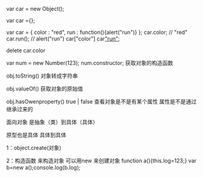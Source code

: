 var car = new Object();
 
var car ={};
 
var car = {
        color : "red",
        run : function(){alert("run")}
};
car.color;     // "red"
car.run();     // alert("run")
car["color"]
car["run"]();
 
delete car.color
 
var num = new Number(123);
num.constructor; 获取对象的构造函数
 
obj.toString()  对象转成字符串
 
obj.valueOf() 获取对象的原始值
 
obj.hasOwenproperty() true | false  查看对象是不是有某个属性 属性是不是通过继承过来的


面向对象 是抽象（类）到具体（具体）
 
原型也是具体  具体到具体
 
1：object.create(对象)
 
2：构造函数 来构造对象
可以用new 来创建对象
function a(){this.log=123;} var b=new a();console.log(b.log);